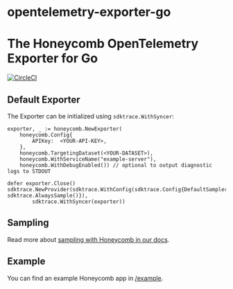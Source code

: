 # opentelemetry-exporter-go

# The Honeycomb OpenTelemetry Exporter for Go

[![CircleCI](https://circleci.com/gh/honeycombio/opentelemetry-exporter-go.svg?style=svg)](https://circleci.com/gh/honeycombio/opentelemetry-exporter-go)

## Default Exporter

The Exporter can be initialized using `sdktrace.WithSyncer`:

```golang
exporter, _ := honeycomb.NewExporter(
	honeycomb.Config{
		APIKey:  <YOUR-API-KEY>,
	},
	honeycomb.TargetingDataset(<YOUR-DATASET>),
	honeycomb.WithServiceName("example-server"),
	honeycomb.WithDebugEnabled()) // optional to output diagnostic logs to STDOUT

defer exporter.Close()
sdktrace.NewProvider(sdktrace.WithConfig(sdktrace.Config{DefaultSampler: sdktrace.AlwaysSample()}),
		sdktrace.WithSyncer(exporter))
```

## Sampling

Read more about [sampling with Honeycomb in our docs](https://docs.honeycomb.io/working-with-your-data/tracing/sampling/).

## Example

You can find an example Honeycomb app in [/example](./example).
